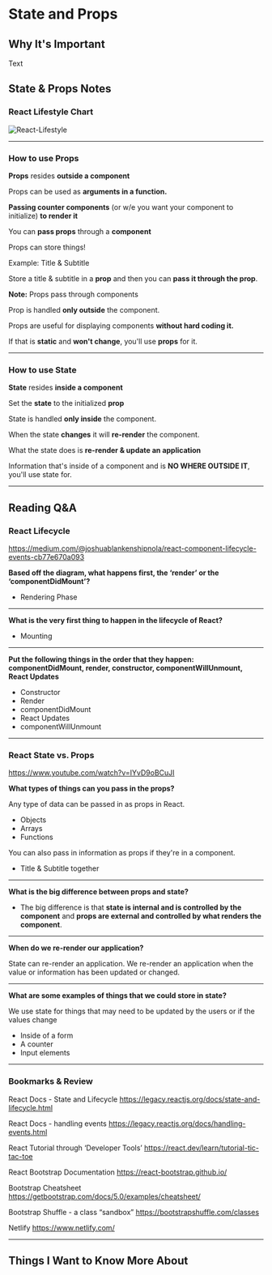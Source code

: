 # State and Props

## Why It's Important

Text

## State & Props Notes


### React Lifestyle Chart 

![React-Lifestyle](https://miro.medium.com/v2/resize:fit:1100/0*0saPKFiTUk6W3FYp)

-----------------

### How to use Props

**Props** resides **outside a component**

Props can be used as **arguments in a function.**

**Passing counter components** (or w/e you want your component to initialize) **to render it**

You can **pass props** through a **component**

Props can store things!

Example: Title & Subtitle

Store a title & subtitle in a **prop** and then you can **pass it through the prop**.

**Note:** Props pass through components

Prop is handled **only outside** the component.

Props are useful for displaying components **without hard coding it.**


If that is **static** and **won't change**, you'll use **props** for it. 

-----------------

### How to use State

**State** resides **inside a component**

Set the **state** to the initialized **prop**

State is handled **only inside** the component.

When the state **changes** it will **re-render** the component. 

What the state does is **re-render & update an application**

Information that's inside of a component and is **NO WHERE OUTSIDE IT**, you'll use state for.

-----------------

## Reading Q&A

### **React Lifecycle**

<https://medium.com/@joshuablankenshipnola/react-component-lifecycle-events-cb77e670a093>

**Based off the diagram, what happens first, the ‘render’ or the ‘componentDidMount’?**

- Rendering Phase

---

**What is the very first thing to happen in the lifecycle of React?**

- Mounting

---

**Put the following things in the order that they happen: componentDidMount, render, constructor, componentWillUnmount, React Updates**

- Constructor
- Render 
- componentDidMount
- React Updates
- componentWillUnmount


-----------------

### **React State vs. Props**

<https://www.youtube.com/watch?v=IYvD9oBCuJI>

**What types of things can you pass in the props?**

Any type of data can be passed in as props in React. 

- Objects
- Arrays
- Functions

You can also pass in information as props if they're in a component.

- Title & Subtitle together


---

**What is the big difference between props and state?**

- The big difference is that **state is internal and is controlled by the component** and **props are external and controlled by what renders the component**.

---

**When do we re-render our application?**

State can re-render an application.  We re-render an application when the value or information has been updated or changed. 

---

**What are some examples of things that we could store in state?**

We use state for things that may need to be updated by the users or if the values change

- Inside of a form
- A counter 
- Input elements

-----------------

### Bookmarks & Review

React Docs - State and Lifecycle
<https://legacy.reactjs.org/docs/state-and-lifecycle.html>

React Docs - handling events
<https://legacy.reactjs.org/docs/handling-events.html>

React Tutorial through ‘Developer Tools’
<https://react.dev/learn/tutorial-tic-tac-toe>

React Bootstrap Documentation
<https://react-bootstrap.github.io/>

Bootstrap Cheatsheet
<https://getbootstrap.com/docs/5.0/examples/cheatsheet/>

Bootstrap Shuffle - a class “sandbox”
<https://bootstrapshuffle.com/classes>

Netlify
<https://www.netlify.com/>

-----------------

## Things I Want to Know More About
